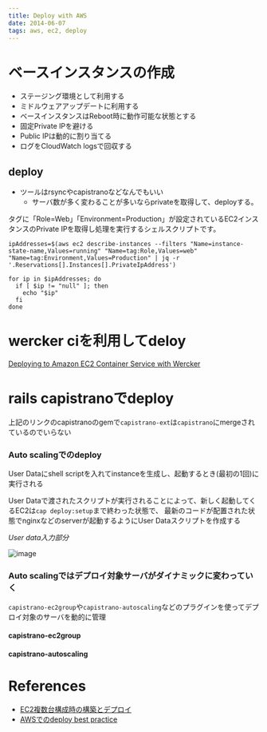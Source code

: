 ```yaml
---
title: Deploy with AWS
date: 2014-06-07
tags: aws, ec2, deploy
---
```


# ベースインスタンスの作成

+ ステージング環境として利用する
+ ミドルウェアアップデートに利用する
+ ベースインスタンスはReboot時に動作可能な状態とする
+ 固定Private IPを避ける
+ Public IPは動的に割り当てる
+ ログをCloudWatch logsで回収する

## deploy

+ ツールはrsyncやcapistranoなどなんでもいい
  + サーバ数が多く変わることが多いならprivateを取得して、deployする。


タグに「Role=Web」「Environment=Production」が設定されているEC2インスタンスのPrivate IPを取得し処理を実行するシェルスクリプトです。

```
ipAddresses=$(aws ec2 describe-instances --filters "Name=instance-state-name,Values=running" "Name=tag:Role,Values=web"  "Name=tag:Environment,Values=Production" | jq -r '.Reservations[].Instances[].PrivateIpAddress')

for ip in $ipAddresses; do
  if [ $ip != "null" ]; then
    echo "$ip"
  fi
done
```

# wercker ciを利用してdeloy

[Deploying to Amazon EC2 Container Service with Wercker](http://blog.wercker.com/2015/10/02/Deploying-to-ECS-with-Wercker.html)


# rails capistranoでdeploy

上記のリンクのcapistranoのgemで`capistrano-ext`は`capistrano`にmergeされているのでいらない


### Auto scalingでのdeploy

User Dataにshell scriptを入れてinstanceを生成し、起動するとき(最初の1回)に実行される

User Dataで渡されたスクリプトが実行されることによって、新しく起動してくるEC2は`cap deploy:setup`まで終わった状態で、
最新のコードが配置された状態でnginxなどのserverが起動するようにUser Dataスクリプトを作成する


*User data入力部分*

![image](http://lunchmate-blog.s3.amazonaws.com/blog-image/2014-06-07/aws-user-data.png)


### Auto scalingではデプロイ対象サーバがダイナミックに変わっていく

`capistrano-ec2group`や`capistrano-autoscaling`などのプラグインを使ってデプロイ対象のサーバを動的に管理


#### capistrano-ec2group

#### capistrano-autoscaling

# References

+ [EC2複数台構成時の構築とデプロイ](http://dev.classmethod.jp/cloud/aws/deployment-to-ec2-instances/)
+ [AWSでのdeploy best practice](http://www.slideshare.net/AmazonWebServicesJapan/20130506-23096544)
